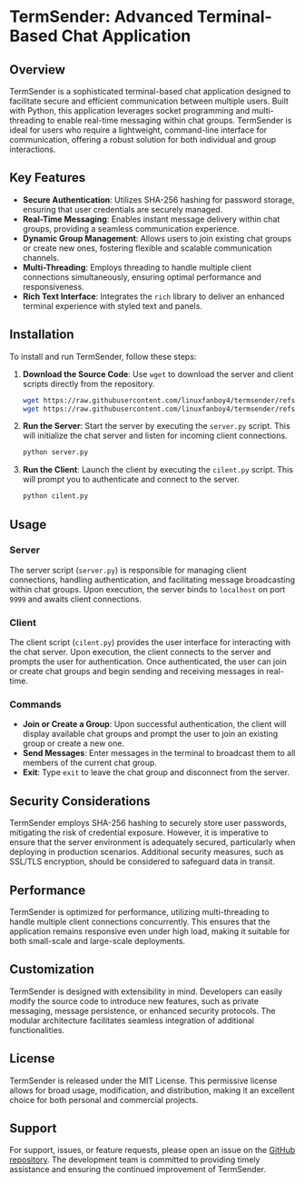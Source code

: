 # TermSender: Advanced Terminal-Based Chat Application

## Overview

TermSender is a sophisticated terminal-based chat application designed to facilitate secure and efficient communication between multiple users. Built with Python, this application leverages socket programming and multi-threading to enable real-time messaging within chat groups. TermSender is ideal for users who require a lightweight, command-line interface for communication, offering a robust solution for both individual and group interactions.

## Key Features

- **Secure Authentication**: Utilizes SHA-256 hashing for password storage, ensuring that user credentials are securely managed.
- **Real-Time Messaging**: Enables instant message delivery within chat groups, providing a seamless communication experience.
- **Dynamic Group Management**: Allows users to join existing chat groups or create new ones, fostering flexible and scalable communication channels.
- **Multi-Threading**: Employs threading to handle multiple client connections simultaneously, ensuring optimal performance and responsiveness.
- **Rich Text Interface**: Integrates the `rich` library to deliver an enhanced terminal experience with styled text and panels.

## Installation

To install and run TermSender, follow these steps:

1. **Download the Source Code**:
   Use `wget` to download the server and client scripts directly from the repository.

   ```bash
   wget https://raw.githubusercontent.com/linuxfanboy4/termsender/refs/heads/main/src/server.py
   wget https://raw.githubusercontent.com/linuxfanboy4/termsender/refs/heads/main/src/cilent.py
   ```

2. **Run the Server**:
   Start the server by executing the `server.py` script. This will initialize the chat server and listen for incoming client connections.

   ```bash
   python server.py
   ```

3. **Run the Client**:
   Launch the client by executing the `cilent.py` script. This will prompt you to authenticate and connect to the server.

   ```bash
   python cilent.py
   ```

## Usage

### Server

The server script (`server.py`) is responsible for managing client connections, handling authentication, and facilitating message broadcasting within chat groups. Upon execution, the server binds to `localhost` on port `9999` and awaits client connections.

### Client

The client script (`cilent.py`) provides the user interface for interacting with the chat server. Upon execution, the client connects to the server and prompts the user for authentication. Once authenticated, the user can join or create chat groups and begin sending and receiving messages in real-time.

### Commands

- **Join or Create a Group**: Upon successful authentication, the client will display available chat groups and prompt the user to join an existing group or create a new one.
- **Send Messages**: Enter messages in the terminal to broadcast them to all members of the current chat group.
- **Exit**: Type `exit` to leave the chat group and disconnect from the server.

## Security Considerations

TermSender employs SHA-256 hashing to securely store user passwords, mitigating the risk of credential exposure. However, it is imperative to ensure that the server environment is adequately secured, particularly when deploying in production scenarios. Additional security measures, such as SSL/TLS encryption, should be considered to safeguard data in transit.

## Performance

TermSender is optimized for performance, utilizing multi-threading to handle multiple client connections concurrently. This ensures that the application remains responsive even under high load, making it suitable for both small-scale and large-scale deployments.

## Customization

TermSender is designed with extensibility in mind. Developers can easily modify the source code to introduce new features, such as private messaging, message persistence, or enhanced security protocols. The modular architecture facilitates seamless integration of additional functionalities.

## License

TermSender is released under the MIT License. This permissive license allows for broad usage, modification, and distribution, making it an excellent choice for both personal and commercial projects.

## Support

For support, issues, or feature requests, please open an issue on the [GitHub repository](https://github.com/linuxfanboy4/termsender). The development team is committed to providing timely assistance and ensuring the continued improvement of TermSender.
